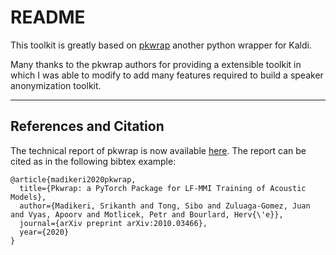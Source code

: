 # README

This toolkit is greatly based on [pkwrap](https://github.com/idiap/pkwrap/blob/e2836a8de516e5ab2030e998bc8f07109d3385eb/README.md) another python wrapper for Kaldi.

Many thanks to the pkwrap authors for providing a extensible toolkit in which I was able to modify to add many features required to build a speaker anonymization toolkit.

------------------------------------
References and Citation
------------------------------------
The technical report of pkwrap is now available [here](https://arxiv.org/abs/2010.03466). The report can
be cited as in the following bibtex example:

```
@article{madikeri2020pkwrap,
  title={Pkwrap: a PyTorch Package for LF-MMI Training of Acoustic Models},
  author={Madikeri, Srikanth and Tong, Sibo and Zuluaga-Gomez, Juan and Vyas, Apoorv and Motlicek, Petr and Bourlard, Herv{\'e}},
  journal={arXiv preprint arXiv:2010.03466},
  year={2020}
}
```
